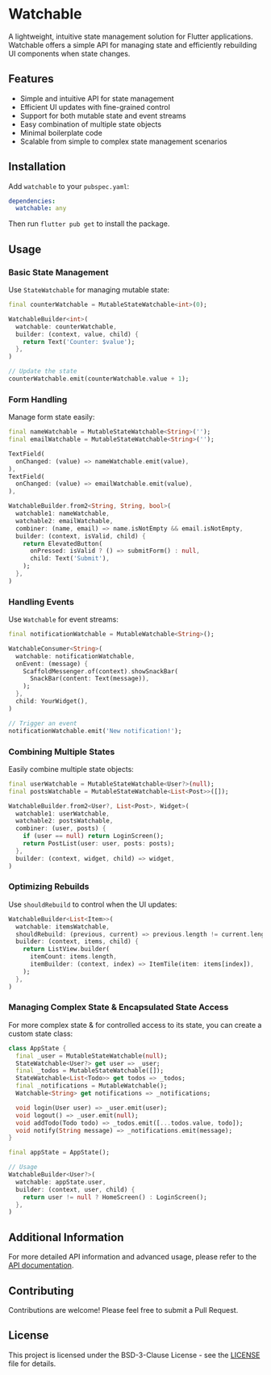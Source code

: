 # Watchable

A lightweight, intuitive state management solution for Flutter applications. Watchable offers a simple API for managing state and efficiently rebuilding UI components when state changes.

## Features

- Simple and intuitive API for state management
- Efficient UI updates with fine-grained control
- Support for both mutable state and event streams
- Easy combination of multiple state objects
- Minimal boilerplate code
- Scalable from simple to complex state management scenarios

## Installation

Add `watchable` to your `pubspec.yaml`:

```yaml
dependencies:
  watchable: any
```

Then run `flutter pub get` to install the package.

## Usage

### Basic State Management

Use `StateWatchable` for managing mutable state:

```dart
final counterWatchable = MutableStateWatchable<int>(0);

WatchableBuilder<int>(
  watchable: counterWatchable,
  builder: (context, value, child) {
    return Text('Counter: $value');
  },
)

// Update the state
counterWatchable.emit(counterWatchable.value + 1);
```

### Form Handling

Manage form state easily:

```dart
final nameWatchable = MutableStateWatchable<String>('');
final emailWatchable = MutableStateWatchable<String>('');

TextField(
  onChanged: (value) => nameWatchable.emit(value),
),
TextField(
  onChanged: (value) => emailWatchable.emit(value),
),

WatchableBuilder.from2<String, String, bool>(
  watchable1: nameWatchable,
  watchable2: emailWatchable,
  combiner: (name, email) => name.isNotEmpty && email.isNotEmpty,
  builder: (context, isValid, child) {
    return ElevatedButton(
      onPressed: isValid ? () => submitForm() : null,
      child: Text('Submit'),
    );
  },
)
```

### Handling Events

Use `Watchable` for event streams:

```dart
final notificationWatchable = MutableWatchable<String>();

WatchableConsumer<String>(
  watchable: notificationWatchable,
  onEvent: (message) {
    ScaffoldMessenger.of(context).showSnackBar(
      SnackBar(content: Text(message)),
    );
  },
  child: YourWidget(),
)

// Trigger an event
notificationWatchable.emit('New notification!');
```

### Combining Multiple States

Easily combine multiple state objects:

```dart
final userWatchable = MutableStateWatchable<User?>(null);
final postsWatchable = MutableStateWatchable<List<Post>>([]);

WatchableBuilder.from2<User?, List<Post>, Widget>(
  watchable1: userWatchable,
  watchable2: postsWatchable,
  combiner: (user, posts) {
    if (user == null) return LoginScreen();
    return PostList(user: user, posts: posts);
  },
  builder: (context, widget, child) => widget,
)
```

### Optimizing Rebuilds

Use `shouldRebuild` to control when the UI updates:

```dart
WatchableBuilder<List<Item>>(
  watchable: itemsWatchable,
  shouldRebuild: (previous, current) => previous.length != current.length,
  builder: (context, items, child) {
    return ListView.builder(
      itemCount: items.length,
      itemBuilder: (context, index) => ItemTile(item: items[index]),
    );
  },
)
```

### Managing Complex State & Encapsulated State Access

For more complex state & for controlled access to its state, you can create a custom state class:

```dart
class AppState {
  final _user = MutableStateWatchable(null);
  StateWatchable<User?> get user => _user;
  final _todos = MutableStateWatchable([]);
  StateWatchable<List<Todo>> get todos => _todos;
  final _notifications = MutableWatchable();
  Watchable<String> get notifications => _notifications;

  void login(User user) => _user.emit(user);
  void logout() => _user.emit(null);
  void addTodo(Todo todo) => _todos.emit([...todos.value, todo]);
  void notify(String message) => _notifications.emit(message);
}

final appState = AppState();

// Usage
WatchableBuilder<User?>(
  watchable: appState.user,
  builder: (context, user, child) {
    return user != null ? HomeScreen() : LoginScreen();
  },
)
```

## Additional Information

For more detailed API information and advanced usage, please refer to the [API documentation](https://pub.dev/documentation/watchable/latest/).

## Contributing

Contributions are welcome! Please feel free to submit a Pull Request.

## License

This project is licensed under the BSD-3-Clause License - see the [LICENSE](LICENSE) file for details.